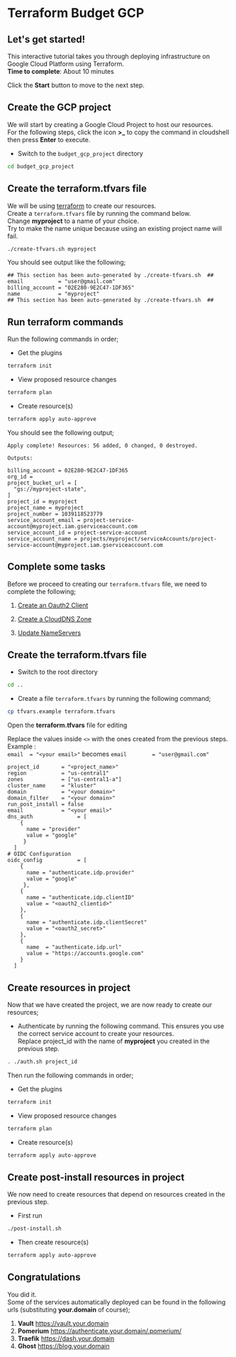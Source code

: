 # Terraform Budget GCP


## Let's get started!

This interactive tutorial takes you through deploying infrastructure on Google Cloud Platform using Terraform.  
**Time to complete**: About 10 minutes

Click the **Start** button to move to the next step.

## Create the GCP project
We will start by creating a Google Cloud Project to host our resources.  
For the following steps, click the icon **>_**  to copy the command in cloudshell then press **Enter** to execute.

- Switch to the `budget_gcp_project` directory
```bash
cd budget_gcp_project
```

## Create the terraform.tfvars file

We will be using [terraform](https://www.terraform.io/) to create our resources.  
Create a `terraform.tfvars` file by running the command below.  
Change **myproject** to a name of your choice.  
Try to make the name unique because using an existing project name will fail.
```bash
./create-tfvars.sh myproject
```
You should see  output like the following;
```
## This section has been auto-generated by ./create-tfvars.sh  ##
email           = "user@gmail.com"
billing_account = "02E280-9E2C47-1DF365"
name            = "myproject"
## This section has been auto-generated by ./create-tfvars.sh  ##
```

## Run terraform commands
Run the following commands in order;  

- Get the plugins
```bash
terraform init
```

- View proposed resource changes
```bash
terraform plan
```

- Create resource(s)
```bash
terraform apply auto-approve
```


You should see the following output; 
```
Apply complete! Resources: 56 added, 0 changed, 0 destroyed.

Outputs:

billing_account = 02E280-9E2C47-1DF365
org_id = 
project_bucket_url = [
  "gs://myproject-state",
]
project_id = myproject
project_name = myproject
project_number = 1039118523779
service_account_email = project-service-account@myproject.iam.gserviceaccount.com
service_account_id = project-service-account
service_account_name = projects/myproject/serviceAccounts/project-service-account@myproject.iam.gserviceaccount.com
```

## Complete some tasks
Before we proceed to creating our `terraform.tfvars` file, we need to complete the following;

1. [Create an Oauth2 Client](README.md#create-an-oauth2-client-in-gcp)

2. [Create a CloudDNS Zone](README.md#create-a-zone-in-clouddns)

3. [Update NameServers](README.md#update-nameservers-in-freenom-or-your-domain-name-registrar)

## Create the terraform.tfvars file

- Switch to the root directory
```bash
cd ..
```

- Create a file `terraform.tfvars` by running the following command;
```bash
cp tfvars.example terraform.tfvars
```


<walkthrough-editor-open-file
    filePath="terraform.tfvars">
    Open the **terraform.tfvars** file for editing
    </walkthrough-editor-open-file>  

Replace the values inside `<>` with the ones created from the previous steps.  
Example :  
`email  = "<your email>"` becomes `email        = "user@gmail.com"`  
```
project_id       = "<project_name>"
region           = "us-central1"
zones            = ["us-central1-a"]
cluster_name     = "kluster"
domain           = "<your domain>"
domain_filter    = "<your domain>"
run_post_install = false
email            = "<your email>"
dns_auth              = [
    {
      name = "provider"
      value = "google"
     }
  ]
# OIDC Configuration
oidc_config           = [
    {
      name = "authenticate.idp.provider"
      value = "google"
     },
    {
      name = "authenticate.idp.clientID"
      value = "<oauth2_clientid>"
    },
    {
      name = "authenticate.idp.clientSecret"
      value = "<oauth2_secret>"
    },
    {
      name  = "authenticate.idp.url"
      value = "https://accounts.google.com"
    }
  ]
```


## Create resources in project
Now that we have created the project, we are now ready to create our resources;  

- Authenticate by running the following command.
This ensures you use the correct service account to create your resources.  
Replace project_id with the name of **myproject** you created in the previous step.
```bash
. ./auth.sh project_id
```

Then run the following commands in order;  
- Get the plugins
```bash
terraform init
```

- View proposed resource changes
```bash
terraform plan
```

- Create resource(s)
```bash
terraform apply auto-approve
```

## Create post-install resources in project

We now need to create resources that depend on resources created in the previous step.

- First run
```bash
./post-install.sh
```

- Then create resource(s)
```bash
terraform apply auto-approve
```


## Congratulations

<walkthrough-conclusion-trophy></walkthrough-conclusion-trophy>

You did it.  
Some of the services automatically deployed can be found in the following urls (substituting **your.domain** of course);  
1. **Vault**   https://vault.your.domain  
2. **Pomerium** https://authenticate.your.domain/.pomerium/  
3. **Traefik** https://dash.your.domain  
4. **Ghost** https://blog.your.domain  

